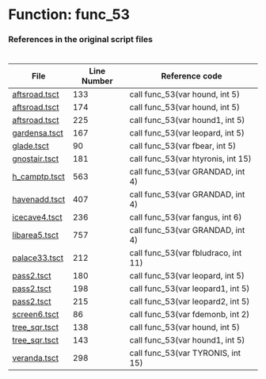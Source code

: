 # Function: func_53
### References in the original script files

#

| File | Line Number | Reference code |
| --- | --- | --- |
| [aftsroad.tsct](../../../out/aftsroad.tsct#L133) | 133 | call func_53(var hound, int 5) |
| [aftsroad.tsct](../../../out/aftsroad.tsct#L174) | 174 | call func_53(var hound, int 5) |
| [aftsroad.tsct](../../../out/aftsroad.tsct#L225) | 225 | call func_53(var hound1, int 5) |
| [gardensa.tsct](../../../out/gardensa.tsct#L167) | 167 | call func_53(var leopard, int 5) |
| [glade.tsct](../../../out/glade.tsct#L90) | 90 | call func_53(var fbear, int 5) |
| [gnostair.tsct](../../../out/gnostair.tsct#L181) | 181 | call func_53(var htyronis, int 15) |
| [h_camptp.tsct](../../../out/h_camptp.tsct#L563) | 563 | call func_53(var GRANDAD, int 4) |
| [havenadd.tsct](../../../out/havenadd.tsct#L407) | 407 | call func_53(var GRANDAD, int 4) |
| [icecave4.tsct](../../../out/icecave4.tsct#L236) | 236 | call func_53(var fangus, int 6) |
| [libarea5.tsct](../../../out/libarea5.tsct#L757) | 757 | call func_53(var GRANDAD, int 4) |
| [palace33.tsct](../../../out/palace33.tsct#L212) | 212 | call func_53(var fbludraco, int 11) |
| [pass2.tsct](../../../out/pass2.tsct#L180) | 180 | call func_53(var leopard, int 5) |
| [pass2.tsct](../../../out/pass2.tsct#L198) | 198 | call func_53(var leopard1, int 5) |
| [pass2.tsct](../../../out/pass2.tsct#L215) | 215 | call func_53(var leopard2, int 5) |
| [screen6.tsct](../../../out/screen6.tsct#L86) | 86 | call func_53(var fdemonb, int 2) |
| [tree_sqr.tsct](../../../out/tree_sqr.tsct#L138) | 138 | call func_53(var hound, int 5) |
| [tree_sqr.tsct](../../../out/tree_sqr.tsct#L143) | 143 | call func_53(var hound1, int 5) |
| [veranda.tsct](../../../out/veranda.tsct#L298) | 298 | call func_53(var TYRONIS, int 15) |
